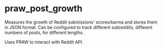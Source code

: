 # praw_post_growth
Measures the growth of Reddit submissions' scores/karma and stores them in JSON format. Can be configured to track different subreddits, different numbers of posts, for different lengths.

Uses PRAW to interact with Reddit API.
